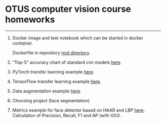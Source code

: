 # OTUS computer vision course homeworks

<hr>

1. Docker image and test notebook which can be started in docker container. 

    Dockerfile in repository <a href="https://github.com/stanislavkuskov/otus_cv_cource">root directory</a>.

2. “Top-5” accuracy chart of standard cnn models
<a href="https://github.com/stanislavkuskov/otus_cv_cource/blob/master/src/otus_hw2/top_5_accuracy.ipynb">here</a>.

3. PyTorch transfer learning example
<a href="https://github.com/stanislavkuskov/otus_cv_cource/blob/master/src/otus_hw3/fine_tunning_experiment.ipynb">here</a>.

4. TensorFlow transfer learning example
<a href="https://github.com/stanislavkuskov/otus_cv_cource/blob/master/src/otus_hw4/transfer_learning.ipynb">here</a>.

5. Data augmentation example
<a href="https://github.com/stanislavkuskov/otus_cv_cource/blob/master/src/otus_hw5/data_augmentation.ipynb">here</a>.

6. Choosing project (face segmentation)

7. Metrics example for face detector based on HAAR and LBP <a href="https://github.com/stanislavkuskov/otus_cv_cource/blob/master/src/otus_hw7/object_detection_metrics.ipynb">here</a>.
 Calculation of Precision, Recall, F1 and AP (with IOU).


